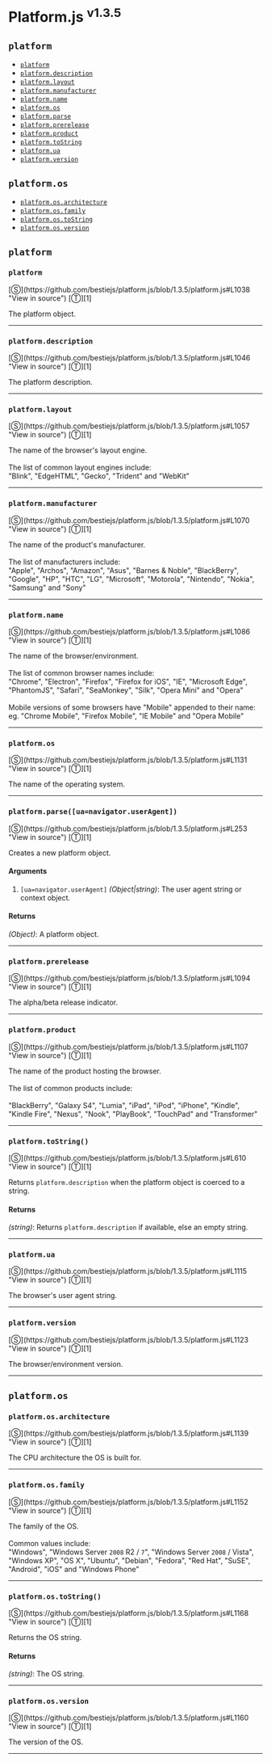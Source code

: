 # Platform.js <sup>v1.3.5</sup>

<!-- div class="toc-container" -->

<!-- div -->

## `platform`
* <a href="#platform">`platform`</a>
* <a href="#platformdescription">`platform.description`</a>
* <a href="#platformlayout">`platform.layout`</a>
* <a href="#platformmanufacturer">`platform.manufacturer`</a>
* <a href="#platformname">`platform.name`</a>
* <a href="#platformos">`platform.os`</a>
* <a href="#platformparseuanavigatoruseragent">`platform.parse`</a>
* <a href="#platformprerelease">`platform.prerelease`</a>
* <a href="#platformproduct">`platform.product`</a>
* <a href="#platformtostring">`platform.toString`</a>
* <a href="#platformua">`platform.ua`</a>
* <a href="#platformversion">`platform.version`</a>

<!-- /div -->

<!-- div -->

## `platform.os`
* <a href="#platformosarchitecture">`platform.os.architecture`</a>
* <a href="#platformosfamily">`platform.os.family`</a>
* <a href="#platformostostring">`platform.os.toString`</a>
* <a href="#platformosversion">`platform.os.version`</a>

<!-- /div -->

<!-- /div -->

<!-- div class="doc-container" -->

<!-- div -->

## `platform`

<!-- div -->

<h3 id="platform"><code>platform</code></h3>
[&#x24C8;](https://github.com/bestiejs/platform.js/blob/1.3.5/platform.js#L1038 "View in source") [&#x24C9;][1]

The platform object.

---

<!-- /div -->

<!-- div -->

<h3 id="platformdescription"><code>platform.description</code></h3>
[&#x24C8;](https://github.com/bestiejs/platform.js/blob/1.3.5/platform.js#L1046 "View in source") [&#x24C9;][1]

The platform description.

---

<!-- /div -->

<!-- div -->

<h3 id="platformlayout"><code>platform.layout</code></h3>
[&#x24C8;](https://github.com/bestiejs/platform.js/blob/1.3.5/platform.js#L1057 "View in source") [&#x24C9;][1]

The name of the browser's layout engine.
<br>
<br>
The list of common layout engines include:<br>
"Blink", "EdgeHTML", "Gecko", "Trident" and "WebKit"

---

<!-- /div -->

<!-- div -->

<h3 id="platformmanufacturer"><code>platform.manufacturer</code></h3>
[&#x24C8;](https://github.com/bestiejs/platform.js/blob/1.3.5/platform.js#L1070 "View in source") [&#x24C9;][1]

The name of the product's manufacturer.
<br>
<br>
The list of manufacturers include:<br>
"Apple", "Archos", "Amazon", "Asus", "Barnes & Noble", "BlackBerry",
"Google", "HP", "HTC", "LG", "Microsoft", "Motorola", "Nintendo",
"Nokia", "Samsung" and "Sony"

---

<!-- /div -->

<!-- div -->

<h3 id="platformname"><code>platform.name</code></h3>
[&#x24C8;](https://github.com/bestiejs/platform.js/blob/1.3.5/platform.js#L1086 "View in source") [&#x24C9;][1]

The name of the browser/environment.
<br>
<br>
The list of common browser names include:<br>
"Chrome", "Electron", "Firefox", "Firefox for iOS", "IE",
"Microsoft Edge", "PhantomJS", "Safari", "SeaMonkey", "Silk",
"Opera Mini" and "Opera"
<br>
<br>
Mobile versions of some browsers have "Mobile" appended to their name:<br>
eg. "Chrome Mobile", "Firefox Mobile", "IE Mobile" and "Opera Mobile"

---

<!-- /div -->

<!-- div -->

<h3 id="platformos"><code>platform.os</code></h3>
[&#x24C8;](https://github.com/bestiejs/platform.js/blob/1.3.5/platform.js#L1131 "View in source") [&#x24C9;][1]

The name of the operating system.

---

<!-- /div -->

<!-- div -->

<h3 id="platformparseuanavigatoruseragent"><code>platform.parse([ua=navigator.userAgent])</code></h3>
[&#x24C8;](https://github.com/bestiejs/platform.js/blob/1.3.5/platform.js#L253 "View in source") [&#x24C9;][1]

Creates a new platform object.

#### Arguments
1. `[ua=navigator.userAgent]` *(Object|string)*: The user agent string or context object.

#### Returns
*(Object)*: A platform object.

---

<!-- /div -->

<!-- div -->

<h3 id="platformprerelease"><code>platform.prerelease</code></h3>
[&#x24C8;](https://github.com/bestiejs/platform.js/blob/1.3.5/platform.js#L1094 "View in source") [&#x24C9;][1]

The alpha/beta release indicator.

---

<!-- /div -->

<!-- div -->

<h3 id="platformproduct"><code>platform.product</code></h3>
[&#x24C8;](https://github.com/bestiejs/platform.js/blob/1.3.5/platform.js#L1107 "View in source") [&#x24C9;][1]

The name of the product hosting the browser.
<br>
<br>
The list of common products include:
<br>
<br>
"BlackBerry", "Galaxy S4", "Lumia", "iPad", "iPod", "iPhone", "Kindle",
"Kindle Fire", "Nexus", "Nook", "PlayBook", "TouchPad" and "Transformer"

---

<!-- /div -->

<!-- div -->

<h3 id="platformtostring"><code>platform.toString()</code></h3>
[&#x24C8;](https://github.com/bestiejs/platform.js/blob/1.3.5/platform.js#L610 "View in source") [&#x24C9;][1]

Returns `platform.description` when the platform object is coerced to a string.

#### Returns
*(string)*: Returns `platform.description` if available, else an empty string.

---

<!-- /div -->

<!-- div -->

<h3 id="platformua"><code>platform.ua</code></h3>
[&#x24C8;](https://github.com/bestiejs/platform.js/blob/1.3.5/platform.js#L1115 "View in source") [&#x24C9;][1]

The browser's user agent string.

---

<!-- /div -->

<!-- div -->

<h3 id="platformversion"><code>platform.version</code></h3>
[&#x24C8;](https://github.com/bestiejs/platform.js/blob/1.3.5/platform.js#L1123 "View in source") [&#x24C9;][1]

The browser/environment version.

---

<!-- /div -->

<!-- /div -->

<!-- div -->

## `platform.os`

<!-- div -->

<h3 id="platformosarchitecture"><code>platform.os.architecture</code></h3>
[&#x24C8;](https://github.com/bestiejs/platform.js/blob/1.3.5/platform.js#L1139 "View in source") [&#x24C9;][1]

The CPU architecture the OS is built for.

---

<!-- /div -->

<!-- div -->

<h3 id="platformosfamily"><code>platform.os.family</code></h3>
[&#x24C8;](https://github.com/bestiejs/platform.js/blob/1.3.5/platform.js#L1152 "View in source") [&#x24C9;][1]

The family of the OS.
<br>
<br>
Common values include:<br>
"Windows", "Windows Server `2008` R2 / `7`", "Windows Server `2008` / Vista",
"Windows XP", "OS X", "Ubuntu", "Debian", "Fedora", "Red Hat", "SuSE",
"Android", "iOS" and "Windows Phone"

---

<!-- /div -->

<!-- div -->

<h3 id="platformostostring"><code>platform.os.toString()</code></h3>
[&#x24C8;](https://github.com/bestiejs/platform.js/blob/1.3.5/platform.js#L1168 "View in source") [&#x24C9;][1]

Returns the OS string.

#### Returns
*(string)*: The OS string.

---

<!-- /div -->

<!-- div -->

<h3 id="platformosversion"><code>platform.os.version</code></h3>
[&#x24C8;](https://github.com/bestiejs/platform.js/blob/1.3.5/platform.js#L1160 "View in source") [&#x24C9;][1]

The version of the OS.

---

<!-- /div -->

<!-- /div -->

<!-- /div -->

 [1]: #platform "Jump back to the TOC."
